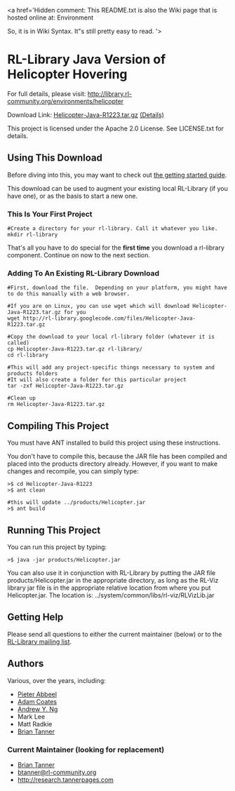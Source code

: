 <a href='Hidden comment: 
This README.txt is also the Wiki page that is hosted online at:
Environment

So, it is in Wiki Syntax.  It"s still pretty easy to read.
'></a>




# RL-Library Java Version of Helicopter Hovering #

For full details, please visit:
http://library.rl-community.org/environments/helicopter

Download Link: [Helicopter-Java-R1223.tar.gz](http://rl-library.googlecode.com/files/Helicopter-Java-R1223.tar.gz) [(Details)](http://code.google.com/p/rl-library/downloads/detail?name=Helicopter-Java-R1223.tar.gz)

This project is licensed under the Apache 2.0 License.
See LICENSE.txt for details.


## Using This Download ##
Before diving into this, you may want to check out [the getting started guide](GettingStarted.md).

This download can be used to augment your existing local RL-Library (if you have one), or as the basis to start a new one.

### This Is Your First Project ###
```
#Create a directory for your rl-library. Call it whatever you like.
mkdir rl-library
```
That's all you have to do special for the **first time** you download a rl-library component.  Continue on now
to the next section.

### Adding To An Existing RL-Library Download ###

```
#First, download the file.  Depending on your platform, you might have to do this manually with a web browser. 

#If you are on Linux, you can use wget which will download Helicopter-Java-R1223.tar.gz for you
wget http://rl-library.googlecode.com/files/Helicopter-Java-R1223.tar.gz

#Copy the download to your local rl-library folder (whatever it is called)
cp Helicopter-Java-R1223.tar.gz rl-library/
cd rl-library

#This will add any project-specific things necessary to system and products folders
#It will also create a folder for this particular project
tar -zxf Helicopter-Java-R1223.tar.gz

#Clean up
rm Helicopter-Java-R1223.tar.gz
```

## Compiling This Project ##
You must have ANT installed to build this project using these instructions.

You don't have to compile this, because the JAR file has been compiled
and placed into the products directory already. However, if you want to
make changes and recompile, you can simply type:
```
>$ cd Helicopter-Java-R1223
>$ ant clean

#this will update ../products/Helicopter.jar
>$ ant build
```

## Running This Project ##
You can run this project by typing:
```
>$ java -jar products/Helicopter.jar
```
You can also use it in conjunction with RL-Library by putting the JAR file
products/Helicopter.jar in the appropriate directory, as long as the
RL-Viz library jar file is in the appropriate relative location from
where you put Helicopter.jar.  The location is:
../system/common/libs/rl-viz/RLVizLib.jar

## Getting Help ##
Please send all questions to either the current maintainer (below) or to the
[RL-Library mailing list](http://groups.google.com/group/rl-library).


## Authors ##
Various, over the years, including:

  * [Pieter Abbeel](http://www.cs.berkeley.edu/%7Epabbeel)
  * [Adam Coates](http://www.stanford.edu/%7Eacoates)
  * [Andrew Y. Ng](http://robotics.stanford.edu/%7Eang/)
  * Mark Lee
  * Matt Radkie
  * [Brian Tanner](http://research.tannerpages.com)

### Current Maintainer (looking for replacement) ###
  * [Brian Tanner](http://research.tannerpages.com)
  * btanner@rl-community.org
  * http://research.tannerpages.com


